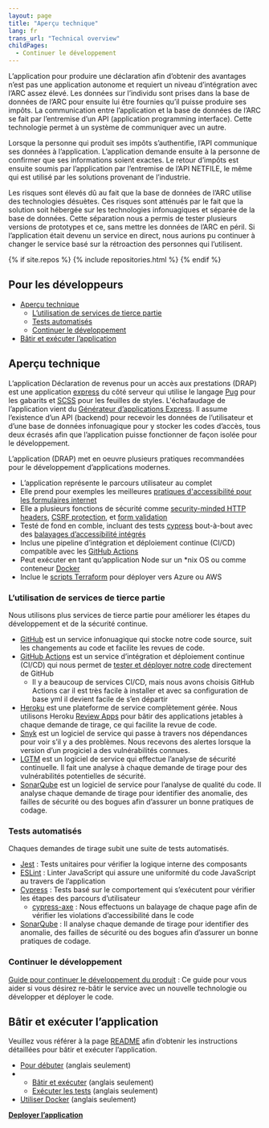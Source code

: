 ```yaml
---
layout: page
title: "Aperçu technique"
lang: fr
trans_url: "Technical overview"
childPages:
  - Continuer le développement
---
```


L’application pour produire une déclaration afin d’obtenir des avantages n’est pas une application autonome et requiert un niveau d’intégration avec l’ARC assez élevé. Les données sur l’individu sont prises dans la base de données de l’ARC pour ensuite lui être fournies qu’il puisse produire ses impôts. La communication entre l’application et la base de données de l’ARC se fait par l’entremise d’un API (application programming interface). Cette technologie permet à un système de communiquer avec un autre.

Lorsque la personne qui produit ses impôts s’authentifie, l’API communique ses données à l’application. L’application demande ensuite à la personne de confirmer que ses informations soient exactes. Le retour d’impôts est ensuite soumis par l’application par l’entremise de l’API NETFILE, le même qui est utilisé par les solutions provenant de l’industrie.

Les risques sont élevés dû au fait que la base de données de l’ARC utilise des technologies désuètes. Ces risques sont atténués par le fait que la solution soit hébergée sur les technologies infonuagiques et séparée de la base de données. Cette séparation nous a permis de tester plusieurs versions de prototypes et ce, sans mettre les données de l’ARC en péril. Si l’application était devenu un service en direct, nous aurions pu continuer à changer le service basé sur la rétroaction des personnes qui l’utilisent.

{% if site.repos %}
{% include repositories.html %}
{% endif %}

## Pour les développeurs

- [Aperçu technique](https://crazee-docs.netlify.com/aperçu-technique/#aperçu-technique)
  - [L’utilisation de services de tierce partie](https://crazee-docs.netlify.com/aperçu-technique/#lutilisation-de-services-de-tierce-partie)
  - [Tests automatisés](https://crazee-docs.netlify.com/aperçu-technique/#tests-automatisés)
  - [Continuer le développement](https://crazee-docs.netlify.com/aperçu-technique/#continuer-le-développement)
- [Bâtir et exécuter l’application](https://crazee-docs.netlify.com/aperçu-technique/#bâtir-et-exécuter-lapplication)

## Aperçu technique

L’application Déclaration de revenus pour un accès aux prestations (DRAP) est une application [express](https://expressjs.com/fr/) du côté serveur qui utilise le langage [Pug](https://pugjs.org/api/getting-started.html) pour les gabarits et [SCSS](https://sass-lang.com/) pour les feuilles de styles. L'échafaudage de l’application vient du [Générateur d’applications Express](https://expressjs.com/fr/starter/generator.html). Il assume l’existence d’un API (backend) pour recevoir les données de l’utilisateur et d’une base de données infonuagique pour y stocker les codes d’accès, tous deux écrasés afin que l’application puisse fonctionner de façon isolée pour le développement.

L’application (DRAP) met en oeuvre plusieurs pratiques recommandées pour le développement d’applications modernes.

- L’application représente le parcours utilisateur au complet
- Elle prend pour exemples les meilleures [pratiques d'accessibilité pour les formulaires internet](https://adamsilver.io/articles/form-design-from-zero-to-hero-all-in-one-blog-post/)
- Elle a plusieurs fonctions de sécurité comme [security-minded HTTP headers](https://helmetjs.github.io/), [CSRF protection](https://github.com/expressjs/csurf), et [form validation](https://express-validator.github.io/docs/)
- Testé de fond en comble, incluant des tests [cypress](https://www.cypress.io/) bout-à-bout avec des [balayages d’accessibilité intégrés](https://github.com/avanslaars/cypress-axe)
- Inclus une pipeline d’intégration et déploiement continue (CI/CD) compatible avec les [GitHub Actions](https://github.com/features/actions)
- Peut exécuter en tant qu’application Node sur un \*nix OS ou comme conteneur [Docker](https://docs.docker.com/install/)
- Inclue le [scripts Terraform](https://github.com/cds-snc/cra-claim-tax-benefits/tree/master/scripts) pour déployer vers Azure ou AWS

### L’utilisation de services de tierce partie

Nous utilisons plus services de tierce partie pour améliorer les étapes du développement et de la sécurité continue.

- [GitHub](https://github.com/) est un service infonuagique qui stocke notre code source, suit les changements au code et facilite les revues de code.
- [GitHub Actions](https://github.com/features/actions) est un service d’intégration et déploiement continue (CI/CD) qui nous permet de [tester et déployer notre code](https://github.com/cds-snc/cra-claim-tax-benefits/blob/master/.github/workflows/testBuildDeploy.yml) directement de GitHub
  - Il y a beaucoup de services CI/CD, mais nous avons choisis GitHub Actions car il est très facile à installer et avec sa configuration de base yml il devient facile de s’en départir
- [Heroku](https://www.heroku.com/home) est une plateforme de service complètement gérée. Nous utilisons Heroku [Review Apps](https://devcenter.heroku.com/articles/github-integration-review-apps) pour bâtir des applications jetables à chaque demande de tirage, ce qui facilite la revue de code.
- [Snyk](https://snyk.io/) est un logiciel de service qui passe à travers nos dépendances pour voir s’il y a des problèmes. Nous recevons des alertes lorsque la version d’un progiciel a des vulnérabilités connues.
- [LGTM](https://lgtm.com/) est un logiciel de service qui effectue l’analyse de sécurité continuelle. Il fait une analyse à chaque demande de tirage pour des vulnérabilités potentielles de sécurité.
- [SonarQube](https://www.sonarqube.org/) est un logiciel de service pour l’analyse de qualité du code. Il analyse chaque demande de tirage pour identifier des anomalie, des failles de sécurité ou des bogues afin d’assurer un bonne pratiques de codage.

### Tests automatisés

Chaques demandes de tirage subit une suite de tests automatisés.

- [Jest](https://jestjs.io/) : Tests unitaires pour vérifier la logique interne des composants
- [ESLint](https://eslint.org/) : Linter JavaScript qui assure une uniformité du code JavaScript au travers de l’application
- [Cypress](https://www.cypress.io/) : Tests basé sur le comportement qui s’exécutent pour vérifier les étapes des parcours d’utilisateur
  - [cypress-axe](https://github.com/avanslaars/cypress-axe) : Nous effectuons un balayage de chaque page afin de vérifier les violations d’accessibilité dans le code
- [SonarQube](https://www.sonarqube.org/) : Il analyse chaque demande de tirage pour identifier des anomalie, des failles de sécurité ou des bogues afin d’assurer un bonne pratiques de codage.

### Continuer le développement

[Guide pour continuer le développement du produit](https://github.com/cds-snc/cra-claim-tax-benefits/blob/master/docs/CONTINUING-DEVELOPMENT.md#continuer-le-d%C3%A9veloppement) : Ce guide pour vous aider si vous désirez re-bâtir le service avec un nouvelle technologie ou développer et déployer le code.

## Bâtir et exécuter l’application

Veuillez vous référer à la page [README](https://github.com/cds-snc/cra-claim-tax-benefits/blob/master/README.md) afin d’obtenir les instructions détaillées pour bâtir et exécuter l’application.

- [Pour débuter](https://github.com/cds-snc/cra-claim-tax-benefits/blob/master/README.md#getting-started-npm) (anglais seulement)
- - [Bâtir et exécuter](https://github.com/cds-snc/cra-claim-tax-benefits/blob/master/README.md#build-and-run) (anglais seulement)
  - [Exécuter les tests](https://github.com/cds-snc/cra-claim-tax-benefits/blob/master/README.md#run-tests) (anglais seulement)
- [Utiliser Docker](https://github.com/cds-snc/cra-claim-tax-benefits/blob/master/README.md#using-docker) (anglais seulement)

**[Deployer l’application](https://github.com/cds-snc/cra-claim-tax-benefits/blob/master/docs/DEPLOY.md#ex%C3%A9cuter-un-d%C3%A9ploiement-manuel)**
